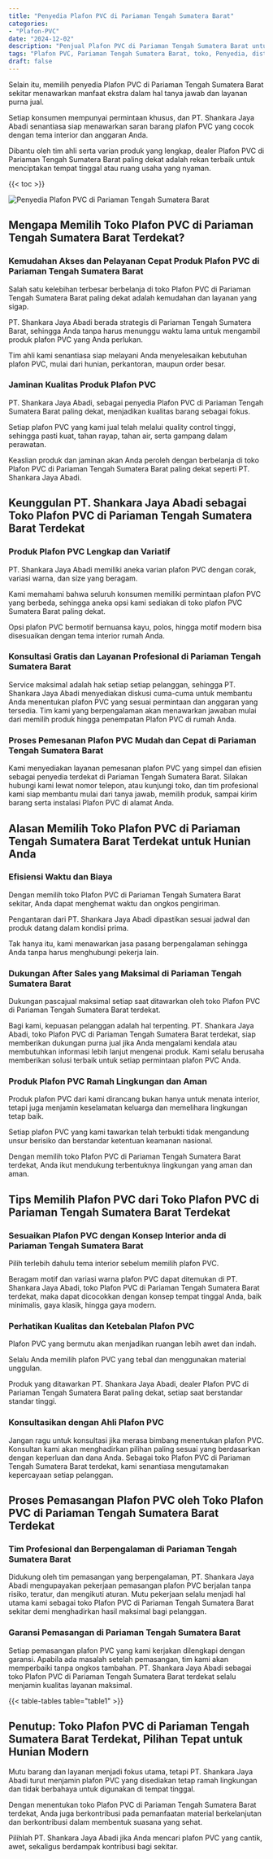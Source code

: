 ```yaml
---
title: "Penyedia Plafon PVC di Pariaman Tengah Sumatera Barat"
categories: 
- "Plafon-PVC"
date: "2024-12-02"
description: "Penjual Plafon PVC di Pariaman Tengah Sumatera Barat untuk hunian, perkantoran, serta gerai. Material unggulan, variasi motif, pilihan warna elegan, dengan servis pemasangan oleh tenaga ahli berpengalaman serta kepastian resmi!|Layanan distribusi Plafon PVC di Pariaman Tengah Sumatera Barat bagi keperluan rumah, office, atau gerai, beserta produk terbaik dan instalasi oleh tenaga ahli profesional serta jaminan resmi.|Pilihan Plafon PVC di Pariaman Tengah Sumatera Barat yang terbukti bagi tempat tinggal, perkantoran, dan ritel, bersama produk terbaik dan pemasangan ditangani oleh teknisi profesional serta garansi resmi.|Penjualan Plafon PVC di Pariaman Tengah Sumatera Barat bagi hunian, office, serta toko, beserta plafon berkualitas dan instalasi oleh tim profesional, disertai beserta garansi resmi.}"
tags: "Plafon PVC, Pariaman Tengah Sumatera Barat, toko, Penyedia, distributor"
draft: false
---
```


Selain itu, memilih penyedia Plafon PVC di Pariaman Tengah Sumatera Barat sekitar menawarkan manfaat ekstra dalam hal tanya jawab dan layanan purna jual.

Setiap konsumen mempunyai permintaan khusus, dan PT. Shankara Jaya Abadi senantiasa siap menawarkan saran barang plafon PVC yang cocok dengan tema interior dan anggaran Anda.

Dibantu oleh tim ahli serta varian produk yang lengkap, dealer Plafon PVC di Pariaman Tengah Sumatera Barat paling dekat adalah rekan terbaik untuk menciptakan tempat tinggal atau ruang usaha yang nyaman.

{{< toc >}}

![Penyedia Plafon PVC di Pariaman Tengah Sumatera Barat](/images/Plafon-PVC/Penyedia-Plafon-PVC-di-Pariaman-Tengah-Sumatera-Barat.png)


## Mengapa Memilih Toko Plafon PVC di Pariaman Tengah Sumatera Barat Terdekat?

### Kemudahan Akses dan Pelayanan Cepat Produk Plafon PVC di Pariaman Tengah Sumatera Barat

Salah satu kelebihan terbesar berbelanja di toko Plafon PVC di Pariaman Tengah Sumatera Barat paling dekat adalah kemudahan dan layanan yang sigap.

PT. Shankara Jaya Abadi berada strategis di Pariaman Tengah Sumatera Barat, sehingga Anda tanpa harus menunggu waktu lama untuk mengambil produk plafon PVC yang Anda perlukan.

Tim ahli kami senantiasa siap melayani Anda menyelesaikan kebutuhan plafon PVC, mulai dari hunian, perkantoran, maupun order besar.

### Jaminan Kualitas Produk Plafon PVC

PT. Shankara Jaya Abadi, sebagai penyedia Plafon PVC di Pariaman Tengah Sumatera Barat paling dekat, menjadikan kualitas barang sebagai fokus.

Setiap plafon PVC yang kami jual telah melalui quality control tinggi, sehingga pasti kuat, tahan rayap, tahan air, serta gampang dalam perawatan.

Keaslian produk dan jaminan akan Anda peroleh dengan berbelanja di toko Plafon PVC di Pariaman Tengah Sumatera Barat paling dekat seperti PT. Shankara Jaya Abadi.

## Keunggulan PT. Shankara Jaya Abadi sebagai Toko Plafon PVC di Pariaman Tengah Sumatera Barat Terdekat

### Produk Plafon PVC Lengkap dan Variatif

PT. Shankara Jaya Abadi memiliki aneka varian plafon PVC dengan corak, variasi warna, dan size yang beragam.

Kami memahami bahwa seluruh konsumen memiliki permintaan plafon PVC yang berbeda, sehingga aneka opsi kami sediakan di toko plafon PVC Sumatera Barat paling dekat.

Opsi plafon PVC bermotif bernuansa kayu, polos, hingga motif modern bisa disesuaikan dengan tema interior rumah Anda.

### Konsultasi Gratis dan Layanan Profesional di Pariaman Tengah Sumatera Barat

Service maksimal adalah hak setiap setiap pelanggan, sehingga PT. Shankara Jaya Abadi menyediakan diskusi cuma-cuma untuk membantu Anda menentukan plafon PVC yang sesuai permintaan dan anggaran yang tersedia. Tim kami yang berpengalaman akan menawarkan jawaban mulai dari memilih produk hingga penempatan Plafon PVC di rumah Anda.

### Proses Pemesanan Plafon PVC Mudah dan Cepat di Pariaman Tengah Sumatera Barat

Kami menyediakan layanan pemesanan plafon PVC yang simpel dan efisien sebagai penyedia terdekat di Pariaman Tengah Sumatera Barat. Silakan hubungi kami lewat nomor telepon, atau kunjungi toko, dan tim profesional kami siap membantu mulai dari tanya jawab, memilih produk, sampai kirim barang serta instalasi Plafon PVC di alamat Anda.

## Alasan Memilih Toko Plafon PVC di Pariaman Tengah Sumatera Barat Terdekat untuk Hunian Anda

### Efisiensi Waktu dan Biaya

Dengan memilih toko Plafon PVC di Pariaman Tengah Sumatera Barat sekitar, Anda dapat menghemat waktu dan ongkos pengiriman.

Pengantaran dari PT. Shankara Jaya Abadi dipastikan sesuai jadwal dan produk datang dalam kondisi prima.

Tak hanya itu, kami menawarkan jasa pasang berpengalaman sehingga Anda tanpa harus menghubungi pekerja lain.

### Dukungan After Sales yang Maksimal di Pariaman Tengah Sumatera Barat

Dukungan pascajual maksimal setiap saat ditawarkan oleh toko Plafon PVC di Pariaman Tengah Sumatera Barat terdekat.

Bagi kami, kepuasan pelanggan adalah hal terpenting. PT. Shankara Jaya Abadi, toko Plafon PVC di Pariaman Tengah Sumatera Barat terdekat, siap memberikan dukungan purna jual jika Anda mengalami kendala atau membutuhkan informasi lebih lanjut mengenai produk. Kami selalu berusaha memberikan solusi terbaik untuk setiap permintaan plafon PVC Anda.

### Produk Plafon PVC Ramah Lingkungan dan Aman

Produk plafon PVC dari kami dirancang bukan hanya untuk menata interior, tetapi juga menjamin keselamatan keluarga dan memelihara lingkungan tetap baik.

Setiap plafon PVC yang kami tawarkan telah terbukti tidak mengandung unsur berisiko dan berstandar ketentuan keamanan nasional.

Dengan memilih toko Plafon PVC di Pariaman Tengah Sumatera Barat terdekat, Anda ikut mendukung terbentuknya lingkungan yang aman dan aman.

## Tips Memilih Plafon PVC dari Toko Plafon PVC di Pariaman Tengah Sumatera Barat Terdekat

### Sesuaikan Plafon PVC dengan Konsep Interior anda di Pariaman Tengah Sumatera Barat

Pilih terlebih dahulu tema interior sebelum memilih plafon PVC.

Beragam motif dan variasi warna plafon PVC dapat ditemukan di PT. Shankara Jaya Abadi, toko Plafon PVC di Pariaman Tengah Sumatera Barat terdekat, maka dapat dicocokkan dengan konsep tempat tinggal Anda, baik minimalis, gaya klasik, hingga gaya modern.

### Perhatikan Kualitas dan Ketebalan Plafon PVC

Plafon PVC yang bermutu akan menjadikan ruangan lebih awet dan indah.

Selalu Anda memilih plafon PVC yang tebal dan menggunakan material unggulan.

Produk yang ditawarkan PT. Shankara Jaya Abadi, dealer Plafon PVC di Pariaman Tengah Sumatera Barat paling dekat, setiap saat berstandar standar tinggi.

### Konsultasikan dengan Ahli Plafon PVC

Jangan ragu untuk konsultasi jika merasa bimbang menentukan plafon PVC. Konsultan kami akan menghadirkan pilihan paling sesuai yang berdasarkan dengan keperluan dan dana Anda. Sebagai toko Plafon PVC di Pariaman Tengah Sumatera Barat terdekat, kami senantiasa mengutamakan kepercayaan setiap pelanggan.

## Proses Pemasangan Plafon PVC oleh Toko Plafon PVC di Pariaman Tengah Sumatera Barat Terdekat

### Tim Profesional dan Berpengalaman di Pariaman Tengah Sumatera Barat

Didukung oleh tim pemasangan yang berpengalaman, PT. Shankara Jaya Abadi mengupayakan pekerjaan pemasangan plafon PVC berjalan tanpa risiko, teratur, dan mengikuti aturan. Mutu pekerjaan selalu menjadi hal utama kami sebagai toko Plafon PVC di Pariaman Tengah Sumatera Barat sekitar demi menghadirkan hasil maksimal bagi pelanggan.

### Garansi Pemasangan di Pariaman Tengah Sumatera Barat

Setiap pemasangan plafon PVC yang kami kerjakan dilengkapi dengan garansi. Apabila ada masalah setelah pemasangan, tim kami akan memperbaiki tanpa ongkos tambahan. PT. Shankara Jaya Abadi sebagai toko Plafon PVC di Pariaman Tengah Sumatera Barat terdekat selalu menjamin kualitas layanan maksimal.

{{< table-tables table="table1" >}}

## Penutup: Toko Plafon PVC di Pariaman Tengah Sumatera Barat Terdekat, Pilihan Tepat untuk Hunian Modern

Mutu barang dan layanan menjadi fokus utama, tetapi PT. Shankara Jaya Abadi turut menjamin plafon PVC yang disediakan tetap ramah lingkungan dan tidak berbahaya untuk digunakan di tempat tinggal.

Dengan menentukan toko Plafon PVC di Pariaman Tengah Sumatera Barat terdekat, Anda juga berkontribusi pada pemanfaatan material berkelanjutan dan berkontribusi dalam membentuk suasana yang sehat.

Pilihlah PT. Shankara Jaya Abadi jika Anda mencari plafon PVC yang cantik, awet, sekaligus berdampak kontribusi bagi sekitar.
